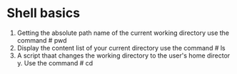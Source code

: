 # Shell basics
1. Getting the absolute path name of the current working directory
   use the command # pwd
2. Display the content list of your current directory
   use the command # ls
3. A script thaat changes the working directory to the user's home director   y. Use the command  # cd
